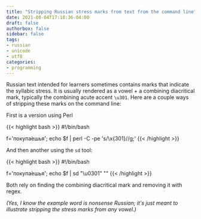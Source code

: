 ```yaml
---
title: "Stripping Russian stress marks from text from the command line"
date: 2021-08-04T17:18:36-04:00
draft: false
authorbox: false
sidebar: false
tags:
- russian
- unicode
- utf8
categories:
- programming
---
```

Russian text intended for learners sometimes contains marks that indicate the syllabic stress. It is usually rendered as a vowel + a combining diacritical mark, typically the combining acute accent `\u301`. Here are a couple ways of stripping these marks on the command line:

First is a version using Perl

{{< highlight bash >}}
#!/bin/bash

f='покупа́ешья́';
echo $f | perl -C -pe 's/\x{301}//g;'
{{< /highlight >}}

And then another using the `sd` tool:

{{< highlight bash >}}
#!/bin/bash

f='покупа́ешья́';
echo $f | sd "\u0301" ""
{{< /highlight >}}

Both rely on finding the combining diacritical mark and removing it with regex.

_(Yes, I know the example word is nonsense Russian; it's just meant to illustrate stripping the stress marks from any vowel.)_